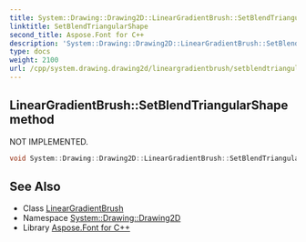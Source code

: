 ```yaml
---
title: System::Drawing::Drawing2D::LinearGradientBrush::SetBlendTriangularShape method
linktitle: SetBlendTriangularShape
second_title: Aspose.Font for C++
description: 'System::Drawing::Drawing2D::LinearGradientBrush::SetBlendTriangularShape method. NOT IMPLEMENTED in C++.'
type: docs
weight: 2100
url: /cpp/system.drawing.drawing2d/lineargradientbrush/setblendtriangularshape/
---
```

## LinearGradientBrush::SetBlendTriangularShape method


NOT IMPLEMENTED.

```cpp
void System::Drawing::Drawing2D::LinearGradientBrush::SetBlendTriangularShape(float focus, float scale=1.0f)
```


## See Also

* Class [LinearGradientBrush](../)
* Namespace [System::Drawing::Drawing2D](../../)
* Library [Aspose.Font for C++](../../../)
